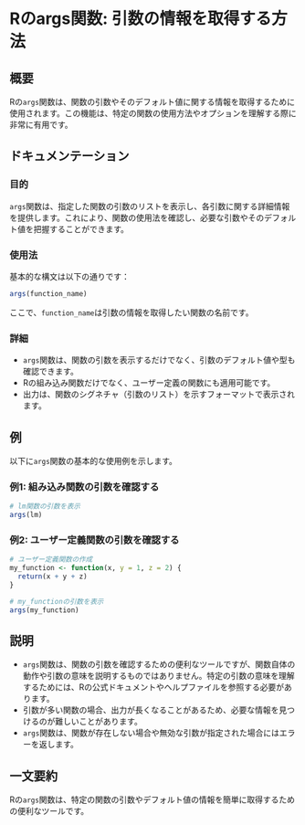 <!--
Meta Description: # Rのargs関数: 引数の情報を取得する方法 ## 概要 Rの`args`関数は、関数の引数やそのデフォルト値に関する情報を取得するために使用されます。この機能は、特定の関数の使用方法やオプションを理解する際に非常に有用です。 ## ドキュメンテーション ### 目的 `args`関数は、指定し...
Meta Keywords: args, 関数は, function_name, my_function, rのargs関数
-->

# Rのargs関数: 引数の情報を取得する方法

## 概要
Rの`args`関数は、関数の引数やそのデフォルト値に関する情報を取得するために使用されます。この機能は、特定の関数の使用方法やオプションを理解する際に非常に有用です。

## ドキュメンテーション
### 目的
`args`関数は、指定した関数の引数のリストを表示し、各引数に関する詳細情報を提供します。これにより、関数の使用法を確認し、必要な引数やそのデフォルト値を把握することができます。

### 使用法
基本的な構文は以下の通りです：

```R
args(function_name)
```

ここで、`function_name`は引数の情報を取得したい関数の名前です。

### 詳細
- `args`関数は、関数の引数を表示するだけでなく、引数のデフォルト値や型も確認できます。
- Rの組み込み関数だけでなく、ユーザー定義の関数にも適用可能です。
- 出力は、関数のシグネチャ（引数のリスト）を示すフォーマットで表示されます。

## 例
以下に`args`関数の基本的な使用例を示します。

### 例1: 組み込み関数の引数を確認する
```R
# lm関数の引数を表示
args(lm)
```

### 例2: ユーザー定義関数の引数を確認する
```R
# ユーザー定義関数の作成
my_function <- function(x, y = 1, z = 2) {
  return(x + y + z)
}

# my_functionの引数を表示
args(my_function)
```

## 説明
- `args`関数は、関数の引数を確認するための便利なツールですが、関数自体の動作や引数の意味を説明するものではありません。特定の引数の意味を理解するためには、Rの公式ドキュメントやヘルプファイルを参照する必要があります。
- 引数が多い関数の場合、出力が長くなることがあるため、必要な情報を見つけるのが難しいことがあります。
- `args`関数は、関数が存在しない場合や無効な引数が指定された場合にはエラーを返します。

## 一文要約
Rの`args`関数は、特定の関数の引数やデフォルト値の情報を簡単に取得するための便利なツールです。